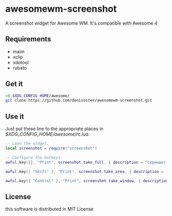 awesomewm-screenshot
=======

A screenshot widget for Awesome WM.
It's compatible with Awesome 4

Requirements
------------

* maim
* xclip
* xdotool
* rubato


Get it
------

```sh
cd $XDG_CONFIG_HOME/awesome/
git clone https://github.com/denisoster/awesomewm-screenshot.git
```

Use it
------

Just put these line to the appropriate places in
*$XDG_CONFIG_HOME/awesome/rc.lua*.

```lua
-- Load the widget.
local screenshot = require("screenshot")

-- Configure the hotkeys.
awful.key({}, "Print", screenshot.take_full, { description = "Скриншот экрана", group = "screenshot" }),

awful.key({ "Shift" }, "Print", screenshot.take_area, { description = "Скриншот области", group = "screenshot" }),

awful.key({ "Control" }, "Print", screenshot.take_window, { description = "Скриншот окна", group = "screenshot" }),
```

License
------

this software is distributed in MIT License
